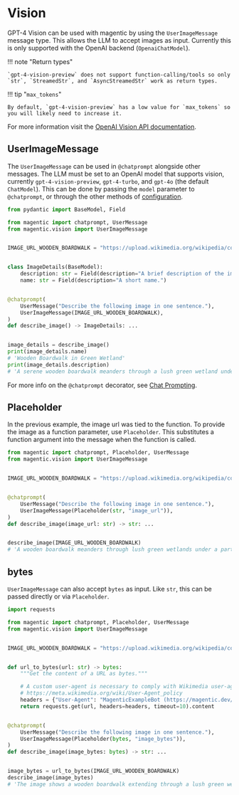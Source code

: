 # Vision

GPT-4 Vision can be used with magentic by using the `UserImageMessage` message type. This allows the LLM to accept images as input. Currently this is only supported with the OpenAI backend (`OpenaiChatModel`).

!!! note "Return types"

    `gpt-4-vision-preview` does not support function-calling/tools so only `str`, `StreamedStr`, and `AsyncStreamedStr` work as return types.

!!! tip "`max_tokens`"

    By default, `gpt-4-vision-preview` has a low value for `max_tokens` so you will likely need to increase it.

For more information visit the [OpenAI Vision API documentation](https://platform.openai.com/docs/guides/vision).

## UserImageMessage

The `UserImageMessage` can be used in `@chatprompt` alongside other messages. The LLM must be set to an OpenAI model that supports vision, currently `gpt-4-vision-preview`, `gpt-4-turbo`, and `gpt-4o` (the default `ChatModel`). This can be done by passing the `model` parameter to `@chatprompt`, or through the other methods of [configuration](configuration.md).

```python
from pydantic import BaseModel, Field

from magentic import chatprompt, UserMessage
from magentic.vision import UserImageMessage


IMAGE_URL_WOODEN_BOARDWALK = "https://upload.wikimedia.org/wikipedia/commons/thumb/d/dd/Gfp-wisconsin-madison-the-nature-boardwalk.jpg/2560px-Gfp-wisconsin-madison-the-nature-boardwalk.jpg"


class ImageDetails(BaseModel):
    description: str = Field(description="A brief description of the image.")
    name: str = Field(description="A short name.")


@chatprompt(
    UserMessage("Describe the following image in one sentence."),
    UserImageMessage(IMAGE_URL_WOODEN_BOARDWALK),
)
def describe_image() -> ImageDetails: ...


image_details = describe_image()
print(image_details.name)
# 'Wooden Boardwalk in Green Wetland'
print(image_details.description)
# 'A serene wooden boardwalk meanders through a lush green wetland under a blue sky dotted with clouds.'
```

For more info on the `@chatprompt` decorator, see [Chat Prompting](chat-prompting.md).

## Placeholder

In the previous example, the image url was tied to the function. To provide the image as a function parameter, use `Placeholder`. This substitutes a function argument into the message when the function is called.

```python hl_lines="10"
from magentic import chatprompt, Placeholder, UserMessage
from magentic.vision import UserImageMessage


IMAGE_URL_WOODEN_BOARDWALK = "https://upload.wikimedia.org/wikipedia/commons/thumb/d/dd/Gfp-wisconsin-madison-the-nature-boardwalk.jpg/2560px-Gfp-wisconsin-madison-the-nature-boardwalk.jpg"


@chatprompt(
    UserMessage("Describe the following image in one sentence."),
    UserImageMessage(Placeholder(str, "image_url")),
)
def describe_image(image_url: str) -> str: ...


describe_image(IMAGE_URL_WOODEN_BOARDWALK)
# 'A wooden boardwalk meanders through lush green wetlands under a partly cloudy blue sky.'
```

## bytes

`UserImageMessage` can also accept `bytes` as input. Like `str`, this can be passed directly or via `Placeholder`.

```python
import requests

from magentic import chatprompt, Placeholder, UserMessage
from magentic.vision import UserImageMessage


IMAGE_URL_WOODEN_BOARDWALK = "https://upload.wikimedia.org/wikipedia/commons/thumb/d/dd/Gfp-wisconsin-madison-the-nature-boardwalk.jpg/2560px-Gfp-wisconsin-madison-the-nature-boardwalk.jpg"


def url_to_bytes(url: str) -> bytes:
    """Get the content of a URL as bytes."""

    # A custom user-agent is necessary to comply with Wikimedia user-agent policy
    # https://meta.wikimedia.org/wiki/User-Agent_policy
    headers = {"User-Agent": "MagenticExampleBot (https://magentic.dev/)"}
    return requests.get(url, headers=headers, timeout=10).content


@chatprompt(
    UserMessage("Describe the following image in one sentence."),
    UserImageMessage(Placeholder(bytes, "image_bytes")),
)
def describe_image(image_bytes: bytes) -> str: ...


image_bytes = url_to_bytes(IMAGE_URL_WOODEN_BOARDWALK)
describe_image(image_bytes)
# 'The image shows a wooden boardwalk extending through a lush green wetland with a backdrop of blue skies and scattered clouds.'
```
